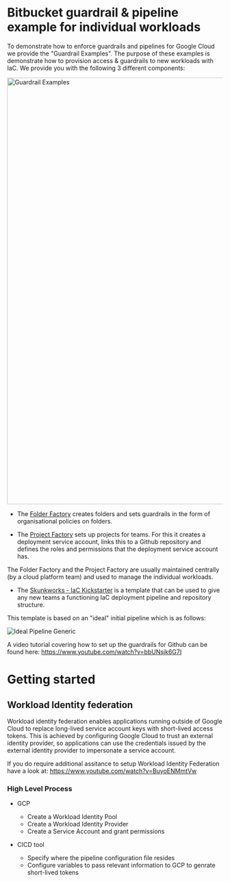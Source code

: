 # Bitbucket guardrail & pipeline example for individual workloads

To demonstrate how to enforce guardrails and pipelines for Google Cloud we provide the "Guardrail Examples". The purpose of these examples is demonstrate how to provision access & guardrails to new workloads with IaC. We provide you with the following 3 different components:

<img width="996" alt="Guardrail Examples" src="https://user-images.githubusercontent.com/94000358/224197342-95270909-49b2-43b4-acb3-fe01a5fe579b.png">

-   The [Folder Factory](../bitbucket/folder-factory) creates folders and sets guardrails in the form of organisational policies on folders.

-   The [Project Factory](../bitbucket/project-factory) sets up projects for teams. For this it creates a deployment service account, links this to a Github repository and defines the roles and permissions that the deployment service account has. 

The Folder Factory and the Project Factory are usually maintained centrally (by a cloud platform team) and used to manage the individual workloads. 

-   The [Skunkworks - IaC Kickstarter](../bitbucket/skunkworks) is a template that can be used to give any new teams a functioning IaC deployment pipeline and repository structure.

This template is based on an "ideal" initial pipeline which is as follows:

![Ideal Pipeline Generic](https://user-images.githubusercontent.com/94000358/224196745-4ce7e761-82d4-4eba-b0b2-2912ca73eccb.png)

A video tutorial covering how to set up the guardrails for Github can be found here: https://www.youtube.com/watch?v=bbUNsjk6G7I

# Getting started

## Workload Identity federation 
Workload identity federation enables applications running outside of Google Cloud to replace long-lived service account keys with short-lived access tokens. 
This is achieved by configuring Google Cloud to trust an external identity provider, so applications can use the credentials issued by the external identity provider to impersonate a service account.

If you do require additional assitance to setup Workload Identity Federation have a look at: https://www.youtube.com/watch?v=BuyoENMmtVw

### High Level Process
* GCP
  - Create a Workload Identity Pool
  - Create a Workload Identity Provider
  - Create a Service Account and grant permissions
 
* CICD tool
  - Specify where the pipeline configuration file resides
  - Configure variables to pass relevant information to GCP to genrate short-lived tokens